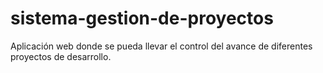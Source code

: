 # sistema-gestion-de-proyectos
Aplicación web donde se pueda llevar el control del avance de diferentes proyectos de desarrollo.
